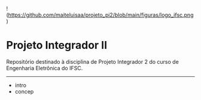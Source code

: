 !(https://github.com/maiteluisaa/projeto_pi2/blob/main/figuras/logo_ifsc.png)

# Projeto Integrador II

Repositório destinado à disciplina de Projeto Integrador 2 do curso de Engenharia Eletrônica do IFSC.
_____

* intro
* concep
